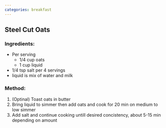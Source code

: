 ```yaml
---
categories: breakfast
---
```

## Steel Cut Oats ##

### Ingredients: ###
- Per serving
    - 1/4 cup oats
    - 1 cup liquid
- 1/4 tsp salt per 4 servings
- liquid is mix of water and milk

### Method: ###
1. (Optinal) Toast oats in butter
2. Bring liquid to simmer then add oats and cook for 20 min on medium to low simmer
3. Add salt and continue cooking untill desired concistency, about 5-15 min depending on amount